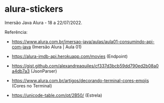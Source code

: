 # alura-stickers
 
Imersão Java Alura - 18 a 22/07/2022.

Referência:

- https://www.alura.com.br/imersao-java/aulas/aula01-consumindo-api-com-java (Imersão Alura | Aula 01)

- https://alura-imdb-api.herokuapp.com/movies (Endpoint)

- https://gist.github.com/alexandreaquiles/cf337d3bcb59dd790ed2b08a0a4db7a3 (JsonParser)

- https://www.alura.com.br/artigos/decorando-terminal-cores-emojis (Cores no Terminal)

- https://unicode-table.com/pt/2B50/ (Estrela)
